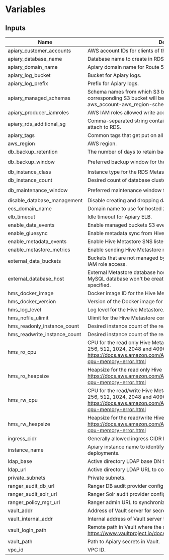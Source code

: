 # Variables

## Inputs

| Name | Description | Type | Default | Required |
|------|-------------|:----:|:-----:|:-----:|
| apiary_customer_accounts | AWS account IDs for clients of this Metastore. | list | - | yes |
| apiary_database_name | Database name to create in RDS for Apiary. | string | `apiary` | no |
| apiary_domain_name | Apiary domain name for Route 53. | string | `` | no |
| apiary_log_bucket | Bucket for Apiary logs. | string | - | yes |
| apiary_log_prefix | Prefix for Apiary logs. | string | `` | no |
| apiary_managed_schemas | Schema names from which S3 bucket names will be derived, corresponding S3 bucket will be named as apiary_instance-aws_account-aws_region-schema_name. | list | `<list>` | no |
| apiary_producer_iamroles | AWS IAM roles allowed write access to managed Apiary S3 buckets. | map | `<map>` | no |
| apiary_rds_additional_sg | Comma-separated string containing additional security groups to attach to RDS. | list | `<list>` | no |
| apiary_tags | Common tags that get put on all resources. | map | - | yes |
| aws_region | AWS region. | string | - | yes |
| db_backup_retention | The number of days to retain backups for the RDS Metastore DB. | string | - | yes |
| db_backup_window | Preferred backup window for the RDS Metastore DB in UTC. | string | `02:00-03:00` | no |
| db_instance_class | Instance type for the RDS Metastore DB. | string | - | yes |
| db_instance_count | Desired count of database cluster instances. | string | `2` | no |
| db_maintenance_window | Preferred maintenance window for the RDS Metastore DB in UTC. | string | `wed:03:00-wed:04:00` | no |
| disable_database_management | Disable creating and dropping databases from Hive CLI. | string | `` | no |
| ecs_domain_name | Domain name to use for hosted zone created by ECS service discovery. | string | `lcl` | no |
| elb_timeout | Idle timeout for Apiary ELB. | string | `1800` | no |
| enable_data_events | Enable managed buckets S3 event notifications. | string | `` | no |
| enable_gluesync | Enable metadata sync from Hive to the Glue catalog. | string | `` | no |
| enable_metadata_events | Enable Hive Metastore SNS listener. | string | `` | no |
| enable_metastore_metrics | Enable sending Hive Metastore metrics to CloudWatch. | string | `` | no |
| external_data_buckets | Buckets that are not managed by Apiary but added to Hive Metastore IAM role access. | list | `<list>` | no |
| external_database_host | External Metastore database host to support legacy installations, MySQL database won't be created by Apiary when this option is specified. | string | `` | no |
| hms_docker_image | Docker image ID for the Hive Metastore. | string | - | yes |
| hms_docker_version | Version of the Docker image for the Hive Metastore. | string | - | yes |
| hms_log_level | Log level for the Hive Metastore. | string | `INFO` | no |
| hms_nofile_ulimit | Ulimit for the Hive Metastore container. | string | `32768` | no |
| hms_readonly_instance_count | Desired instance count of the read only Hive Metastore service. | string | `2` | no |
| hms_readwrite_instance_count | Desired instance count of the read/write Hive Metastore service. | string | `2` | no |
| hms_ro_cpu | CPU for the read only Hive Metastore ECS task. Valid values can be 256, 512, 1024, 2048 and 4096. Reference: https://docs.aws.amazon.com/AmazonECS/latest/developerguide/task-cpu-memory-error.html | string | `512` | no |
| hms_ro_heapsize | Heapsize for the read only Hive Metastore. Valid values: https://docs.aws.amazon.com/AmazonECS/latest/developerguide/task-cpu-memory-error.html | string | - | yes |
| hms_rw_cpu | CPU for the read/write Hive Metastore ECS task. Valid values can be 256, 512, 1024, 2048 and 4096. Reference: https://docs.aws.amazon.com/AmazonECS/latest/developerguide/task-cpu-memory-error.html | string | `512` | no |
| hms_rw_heapsize | Heapsize for the read/write Hive Metastore. Valid values: https://docs.aws.amazon.com/AmazonECS/latest/developerguide/task-cpu-memory-error.html | string | - | yes |
| ingress_cidr | Generally allowed ingress CIDR list. | list | - | yes |
| instance_name | Apiary instance name to identify resources in multi-instance deployments. | string | `` | no |
| ldap_base | Active directory LDAP base DN to search users and groups. | string | `` | no |
| ldap_url | Active directory LDAP URL to configure Hadoop LDAP group mapping. | string | `` | no |
| private_subnets | Private subnets. | list | - | yes |
| ranger_audit_db_url | Ranger DB audit provider configuration. | string | `` | no |
| ranger_audit_solr_url | Ranger Solr audit provider configuration. | string | `` | no |
| ranger_policy_mgr_url | Ranger admin URL to synchronize policies. | string | `` | no |
| vault_addr | Address of Vault server for secrets. | string | - | yes |
| vault_internal_addr | Internal address of Vault server for secrets. | string | - | yes |
| vault_login_path | Remote path in Vault where the auth method is enabled. More details: https://www.vaultproject.io/docs/commands/login.html | string | `` | no |
| vault_path | Path to Apiary secrets in Vault. | string | `` | no |
| vpc_id | VPC ID. | string | - | yes |
